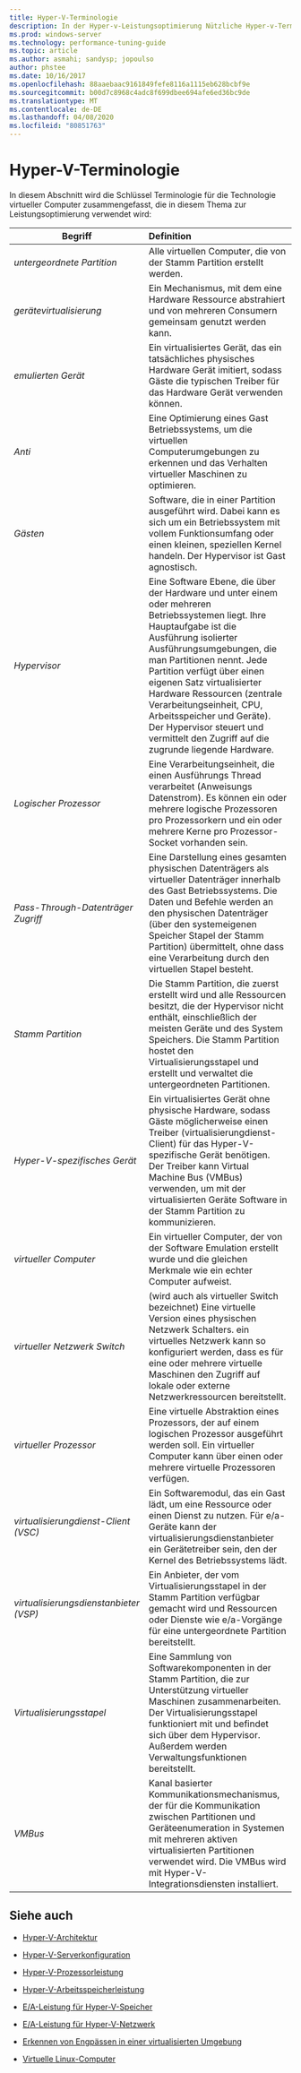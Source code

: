 ```yaml
---
title: Hyper-V-Terminologie
description: In der Hyper-v-Leistungsoptimierung Nützliche Hyper-v-Terminologie
ms.prod: windows-server
ms.technology: performance-tuning-guide
ms.topic: article
ms.author: asmahi; sandysp; jopoulso
author: phstee
ms.date: 10/16/2017
ms.openlocfilehash: 88aaebaac9161849fefe8116a1115eb628bcbf9e
ms.sourcegitcommit: b00d7c8968c4adc8f699dbee694afe6ed36bc9de
ms.translationtype: MT
ms.contentlocale: de-DE
ms.lasthandoff: 04/08/2020
ms.locfileid: "80851763"
---
```

# <a name="hyper-v-terminology"></a>Hyper-V-Terminologie
In diesem Abschnitt wird die Schlüssel Terminologie für die Technologie virtueller Computer zusammengefasst, die in diesem Thema zur Leistungsoptimierung verwendet wird:

| Begriff        | Definition           |
| ------------- |:------------|
|*untergeordnete Partition* | Alle virtuellen Computer, die von der Stamm Partition erstellt werden.|
|*gerätevirtualisierung* | Ein Mechanismus, mit dem eine Hardware Ressource abstrahiert und von mehreren Consumern gemeinsam genutzt werden kann.|
|*emulierten Gerät*|Ein virtualisiertes Gerät, das ein tatsächliches physisches Hardware Gerät imitiert, sodass Gäste die typischen Treiber für das Hardware Gerät verwenden können.|
|*Anti*|Eine Optimierung eines Gast Betriebssystems, um die virtuellen Computerumgebungen zu erkennen und das Verhalten virtueller Maschinen zu optimieren.|
|*Gästen*|Software, die in einer Partition ausgeführt wird. Dabei kann es sich um ein Betriebssystem mit vollem Funktionsumfang oder einen kleinen, speziellen Kernel handeln. Der Hypervisor ist Gast agnostisch.|
|*Hypervisor*|Eine Software Ebene, die über der Hardware und unter einem oder mehreren Betriebssystemen liegt. Ihre Hauptaufgabe ist die Ausführung isolierter Ausführungsumgebungen, die man Partitionen nennt. Jede Partition verfügt über einen eigenen Satz virtualisierter Hardware Ressourcen (zentrale Verarbeitungseinheit, CPU, Arbeitsspeicher und Geräte). Der Hypervisor steuert und vermittelt den Zugriff auf die zugrunde liegende Hardware.|
|*Logischer Prozessor*| Eine Verarbeitungseinheit, die einen Ausführungs Thread verarbeitet (Anweisungs Datenstrom). Es können ein oder mehrere logische Prozessoren pro Prozessorkern und ein oder mehrere Kerne pro Prozessor-Socket vorhanden sein.|
| *Pass-Through-Datenträger Zugriff*|Eine Darstellung eines gesamten physischen Datenträgers als virtueller Datenträger innerhalb des Gast Betriebssystems. Die Daten und Befehle werden an den physischen Datenträger (über den systemeigenen Speicher Stapel der Stamm Partition) übermittelt, ohne dass eine Verarbeitung durch den virtuellen Stapel besteht.|
|*Stamm Partition*|Die Stamm Partition, die zuerst erstellt wird und alle Ressourcen besitzt, die der Hypervisor nicht enthält, einschließlich der meisten Geräte und des System Speichers. Die Stamm Partition hostet den Virtualisierungsstapel und erstellt und verwaltet die untergeordneten Partitionen.|
|*Hyper-V-spezifisches Gerät*|Ein virtualisiertes Gerät ohne physische Hardware, sodass Gäste möglicherweise einen Treiber (virtualisierungdienst-Client) für das Hyper-V-spezifische Gerät benötigen. Der Treiber kann Virtual Machine Bus (VMBus) verwenden, um mit der virtualisierten Geräte Software in der Stamm Partition zu kommunizieren.|
|*virtueller Computer*|Ein virtueller Computer, der von der Software Emulation erstellt wurde und die gleichen Merkmale wie ein echter Computer aufweist.|
| *virtueller Netzwerk Switch*|(wird auch als virtueller Switch bezeichnet) Eine virtuelle Version eines physischen Netzwerk Schalters. ein virtuelles Netzwerk kann so konfiguriert werden, dass es für eine oder mehrere virtuelle Maschinen den Zugriff auf lokale oder externe Netzwerkressourcen bereitstellt.|
|*virtueller Prozessor*|Eine virtuelle Abstraktion eines Prozessors, der auf einem logischen Prozessor ausgeführt werden soll. Ein virtueller Computer kann über einen oder mehrere virtuelle Prozessoren verfügen.|
|*virtualisierungdienst-Client (VSC)*|Ein Softwaremodul, das ein Gast lädt, um eine Ressource oder einen Dienst zu nutzen. Für e/a-Geräte kann der virtualisierungsdienstanbieter ein Gerätetreiber sein, den der Kernel des Betriebssystems lädt.|
| *virtualisierungsdienstanbieter (VSP)*|  Ein Anbieter, der vom Virtualisierungsstapel in der Stamm Partition verfügbar gemacht wird und Ressourcen oder Dienste wie e/a-Vorgänge für eine untergeordnete Partition bereitstellt.|
| *Virtualisierungsstapel*|Eine Sammlung von Softwarekomponenten in der Stamm Partition, die zur Unterstützung virtueller Maschinen zusammenarbeiten. Der Virtualisierungsstapel funktioniert mit und befindet sich über dem Hypervisor. Außerdem werden Verwaltungsfunktionen bereitstellt.|
|*VMBus*|Kanal basierter Kommunikationsmechanismus, der für die Kommunikation zwischen Partitionen und Geräteenumeration in Systemen mit mehreren aktiven virtualisierten Partitionen verwendet wird. Die VMBus wird mit Hyper-V-Integrationsdiensten installiert.|

## <a name="see-also"></a>Siehe auch

-   [Hyper-V-Architektur](architecture.md)

-   [Hyper-V-Serverkonfiguration](configuration.md)

-   [Hyper-V-Prozessorleistung](processor-performance.md)

-   [Hyper-V-Arbeitsspeicherleistung](memory-performance.md)

-   [E/A-Leistung für Hyper-V-Speicher](storage-io-performance.md)

-   [E/A-Leistung für Hyper-V-Netzwerk](network-io-performance.md)

-   [Erkennen von Engpässen in einer virtualisierten Umgebung](detecting-virtualized-environment-bottlenecks.md)

-   [Virtuelle Linux-Computer](linux-virtual-machine-considerations.md)

